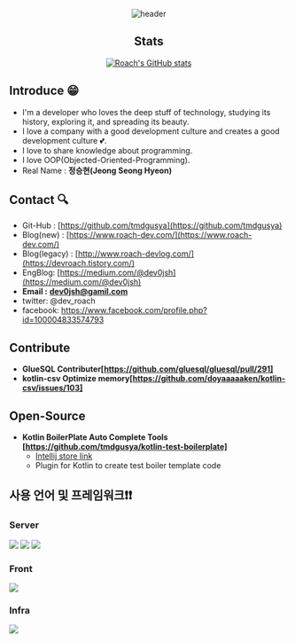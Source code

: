 <div align='center'>
  
  
![header](https://capsule-render.vercel.app/api?type=wave&color=auto&height=300&section=header&text=Roach-Git&fontSize=90)

## Stats

[![Roach's GitHub stats](https://github-readme-stats.vercel.app/api?username=tmdgusya&show_icons=true&theme=radical)
](https://github.com/anuraghazra/github-readme-stats)
  
  
</div>
  
## Introduce 😁

- I'm a developer who loves the deep stuff of technology, studying its history, exploring it, and spreading its beauty.
- I love a company with a good development culture and creates a good development culture 💕. 
- I love to share knowledge about programming.
- I love OOP(Objected-Oriented-Programming).
- Real Name : **정승현(Jeong Seong Hyeon)**
  
## Contact 🔍

- Git-Hub : [https://github.com/tmdgusya](https://github.com/tmdgusya)
- Blog(new) : [https://www.roach-dev.com/](https://www.roach-dev.com/)
- Blog(legacy) : [http://www.roach-devlog.com/](https://devroach.tistory.com/)
- EngBlog: [https://medium.com/@dev0jsh](https://medium.com/@dev0jsh)
- **Email :** **dev0jsh@gamil.com**
- twitter: @dev_roach
- facebook: https://www.facebook.com/profile.php?id=100004833574793

## Contribute

- **GlueSQL Contributer[https://github.com/gluesql/gluesql/pull/291]**
- **kotlin-csv Optimize memory[https://github.com/doyaaaaaken/kotlin-csv/issues/103]**

## Open-Source

- **Kotlin BoilerPlate Auto Complete Tools [https://github.com/tmdgusya/kotlin-test-boilerplate]**
  - [Intellij store link](https://plugins.jetbrains.com/plugin/19868-kotest-boilerplate)
  - Plugin for Kotlin to create test boiler template code
 

## 사용 언어 및 프레임워크❗️❗️
  
### Server
  <img src="https://img.shields.io/badge/Spring-6DB33F?style=flat-square&logo=Spring&logoColor=green"/>
  <img src="https://img.shields.io/badge/Ruby on Rails-CC0000?style=flat-square&logo=RubyOnRails&logoColor=red"/>
    <img src="https://img.shields.io/badge/JPA-6DB33F?style=flat-square&logo=Spring&logoColor=green"/>

### Front   
  <img src="https://img.shields.io/badge/React-61DAFB?style=flat-square&logo=React&logoColor=yellow"/>

### Infra
  <img src="https://img.shields.io/badge/MySQL-4479A1?style=flat-square&logo=MySQL&logoColor=red"/> 
  
</div>

<!--
**tmdgusya/tmdgusya** is a ✨ _special_ ✨ repository because its `README.md` (this file) appears on your GitHub profile.

